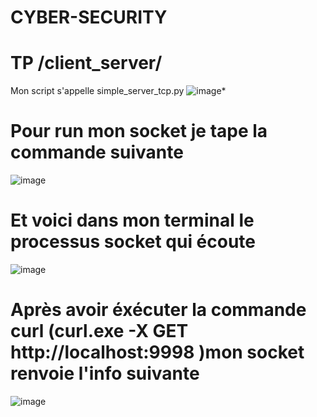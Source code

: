 ﻿# CYBER-SECURITY

# TP /client_server/
Mon script s'appelle simple_server_tcp.py
![image](https://github.com/user-attachments/assets/7f0bb775-70ae-4e17-ac6c-2739cc4bd54a)*

# Pour run mon socket je tape la commande suivante
![image](https://github.com/user-attachments/assets/e2105939-f8dd-4b21-a0fe-947c69539823)

# Et voici dans mon terminal le processus socket qui écoute
![image](https://github.com/user-attachments/assets/b90dbdfc-4702-4e3d-bd6c-19fdf04a03d4)

# Après avoir éxécuter la commande curl (curl.exe -X GET http://localhost:9998 )mon socket renvoie l'info suivante 
![image](https://github.com/user-attachments/assets/46735c17-678c-4adf-b079-d55b40705877)

